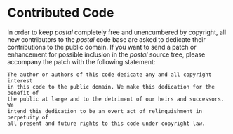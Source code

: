 # Contributed Code #

In order to keep *postal* completely free and unencumbered by copyright, all new
contributors to the *postal* code base are asked to dedicate their contributions to
the public domain. If you want to send a patch or enhancement for possible inclusion
in the *postal* source tree, please accompany the patch with the following
statement:

    The author or authors of this code dedicate any and all copyright interest
    in this code to the public domain. We make this dedication for the benefit of
    the public at large and to the detriment of our heirs and successors. We
    intend this dedication to be an overt act of relinquishment in perpetuity of
    all present and future rights to this code under copyright law.
